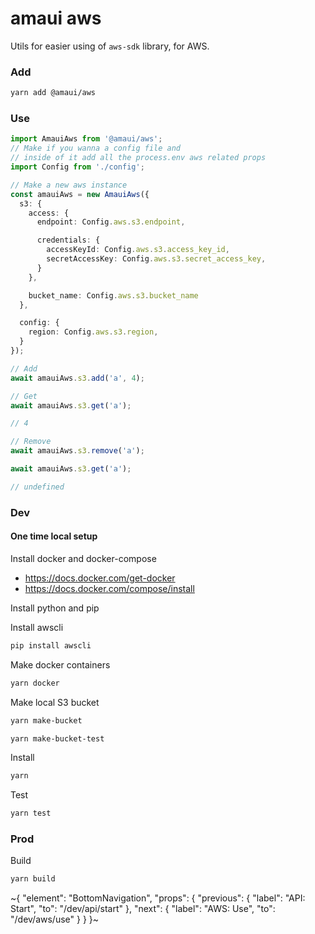 
# amaui aws

Utils for easier using of `aws-sdk` library, for AWS.

### Add

```bash
yarn add @amaui/aws
```

### Use

```ts
import AmauiAws from '@amaui/aws';
// Make if you wanna a config file and
// inside of it add all the process.env aws related props
import Config from './config';

// Make a new aws instance
const amauiAws = new AmauiAws({
  s3: {
    access: {
      endpoint: Config.aws.s3.endpoint,

      credentials: {
        accessKeyId: Config.aws.s3.access_key_id,
        secretAccessKey: Config.aws.s3.secret_access_key,
      }
    },

    bucket_name: Config.aws.s3.bucket_name
  },

  config: {
    region: Config.aws.s3.region,
  }
});

// Add
await amauiAws.s3.add('a', 4);

// Get
await amauiAws.s3.get('a');

// 4

// Remove
await amauiAws.s3.remove('a');

await amauiAws.s3.get('a');

// undefined
```

### Dev

#### One time local setup

Install docker and docker-compose

- https://docs.docker.com/get-docker
- https://docs.docker.com/compose/install

Install python and pip

Install awscli
```bash
pip install awscli
```

Make docker containers

```bash
yarn docker
```

Make local S3 bucket

```bash
yarn make-bucket

yarn make-bucket-test
```

Install

```bash
yarn
```

Test

```bash
yarn test
```

### Prod

Build

```bash
yarn build
```

~{
  "element": "BottomNavigation",
  "props": {
    "previous": {
      "label": "API: Start",
      "to": "/dev/api/start"
    },
    "next": {
      "label": "AWS: Use",
      "to": "/dev/aws/use"
    }
  }
}~
